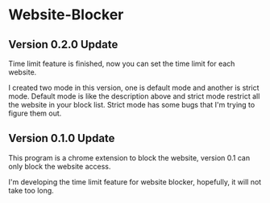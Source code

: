 # Website-Blocker

## Version 0.2.0 Update
Time limit feature is finished, now you can set the time limit for each website.

I created two mode in this version, one is default mode and another is strict mode. Default mode is like the description above and strict mode restrict all the website in your block list. Strict mode has some bugs that I'm trying to figure them out.

## Version 0.1.0 Update
This program is a chrome extension to block the website, version 0.1 can only block the website access.

I'm developing the time limit feature for website blocker, hopefully, it will not take too long.
